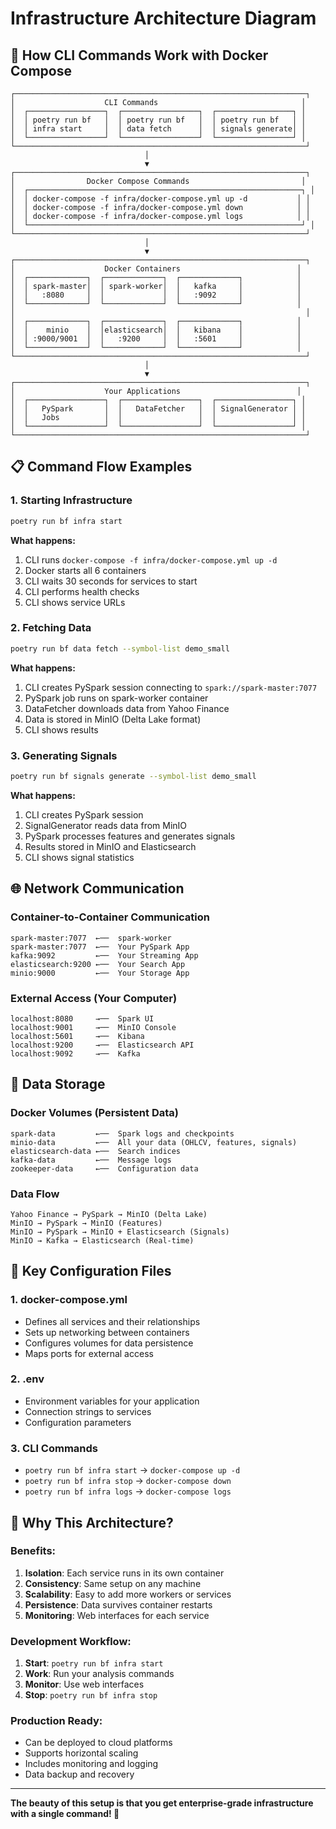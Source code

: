 # Infrastructure Architecture Diagram

## 🔄 How CLI Commands Work with Docker Compose

```
┌─────────────────────────────────────────────────────────────────┐
│                    CLI Commands                                │
│  ┌─────────────────┐  ┌─────────────────┐  ┌─────────────────┐ │
│  │ poetry run bf   │  │ poetry run bf   │  │ poetry run bf   │ │
│  │ infra start     │  │ data fetch      │  │ signals generate│ │
│  └─────────────────┘  └─────────────────┘  └─────────────────┘ │
└─────────────────────────────────────────────────────────────────┘
                              │
                              ▼
┌─────────────────────────────────────────────────────────────────┐
│                Docker Compose Commands                         │
│  ┌─────────────────────────────────────────────────────────────┐ │
│  │ docker-compose -f infra/docker-compose.yml up -d           │ │
│  │ docker-compose -f infra/docker-compose.yml down            │ │
│  │ docker-compose -f infra/docker-compose.yml logs            │ │
│  └─────────────────────────────────────────────────────────────┘ │
└─────────────────────────────────────────────────────────────────┘
                              │
                              ▼
┌─────────────────────────────────────────────────────────────────┐
│                    Docker Containers                          │
│  ┌─────────────┐  ┌─────────────┐  ┌─────────────┐            │
│  │ spark-master│  │ spark-worker│  │   kafka     │            │
│  │   :8080     │  │             │  │   :9092     │            │
│  └─────────────┘  └─────────────┘  └─────────────┘            │
│                                                                 │
│  ┌─────────────┐  ┌─────────────┐  ┌─────────────┐            │
│  │    minio    │  │elasticsearch│  │   kibana    │            │
│  │ :9000/9001  │  │   :9200     │  │   :5601     │            │
│  └─────────────┘  └─────────────┘  └─────────────┘            │
└─────────────────────────────────────────────────────────────────┘
                              │
                              ▼
┌─────────────────────────────────────────────────────────────────┐
│                    Your Applications                          │
│  ┌─────────────────┐  ┌─────────────────┐  ┌─────────────────┐ │
│  │   PySpark       │  │   DataFetcher   │  │ SignalGenerator │ │
│  │   Jobs          │  │                 │  │                 │ │
│  └─────────────────┘  └─────────────────┘  └─────────────────┘ │
└─────────────────────────────────────────────────────────────────┘
```

## 📋 Command Flow Examples

### **1. Starting Infrastructure**
```bash
poetry run bf infra start
```
**What happens:**
1. CLI runs `docker-compose -f infra/docker-compose.yml up -d`
2. Docker starts all 6 containers
3. CLI waits 30 seconds for services to start
4. CLI performs health checks
5. CLI shows service URLs

### **2. Fetching Data**
```bash
poetry run bf data fetch --symbol-list demo_small
```
**What happens:**
1. CLI creates PySpark session connecting to `spark://spark-master:7077`
2. PySpark job runs on spark-worker container
3. DataFetcher downloads data from Yahoo Finance
4. Data is stored in MinIO (Delta Lake format)
5. CLI shows results

### **3. Generating Signals**
```bash
poetry run bf signals generate --symbol-list demo_small
```
**What happens:**
1. CLI creates PySpark session
2. SignalGenerator reads data from MinIO
3. PySpark processes features and generates signals
4. Results stored in MinIO and Elasticsearch
5. CLI shows signal statistics

## 🌐 Network Communication

### **Container-to-Container Communication**
```
spark-master:7077  ←──  spark-worker
spark-master:7077  ←──  Your PySpark App
kafka:9092         ←──  Your Streaming App
elasticsearch:9200 ←──  Your Search App
minio:9000         ←──  Your Storage App
```

### **External Access (Your Computer)**
```
localhost:8080     →──  Spark UI
localhost:9001     →──  MinIO Console
localhost:5601     →──  Kibana
localhost:9200     →──  Elasticsearch API
localhost:9092     →──  Kafka
```

## 💾 Data Storage

### **Docker Volumes (Persistent Data)**
```
spark-data         ←──  Spark logs and checkpoints
minio-data         ←──  All your data (OHLCV, features, signals)
elasticsearch-data ←──  Search indices
kafka-data         ←──  Message logs
zookeeper-data     ←──  Configuration data
```

### **Data Flow**
```
Yahoo Finance → PySpark → MinIO (Delta Lake)
MinIO → PySpark → MinIO (Features)
MinIO → PySpark → MinIO + Elasticsearch (Signals)
MinIO → Kafka → Elasticsearch (Real-time)
```

## 🔧 Key Configuration Files

### **1. docker-compose.yml**
- Defines all services and their relationships
- Sets up networking between containers
- Configures volumes for data persistence
- Maps ports for external access

### **2. .env**
- Environment variables for your application
- Connection strings to services
- Configuration parameters

### **3. CLI Commands**
- `poetry run bf infra start` → `docker-compose up -d`
- `poetry run bf infra stop` → `docker-compose down`
- `poetry run bf infra logs` → `docker-compose logs`

## 🎯 Why This Architecture?

### **Benefits:**
1. **Isolation**: Each service runs in its own container
2. **Consistency**: Same setup on any machine
3. **Scalability**: Easy to add more workers or services
4. **Persistence**: Data survives container restarts
5. **Monitoring**: Web interfaces for each service

### **Development Workflow:**
1. **Start**: `poetry run bf infra start`
2. **Work**: Run your analysis commands
3. **Monitor**: Use web interfaces
4. **Stop**: `poetry run bf infra stop`

### **Production Ready:**
- Can be deployed to cloud platforms
- Supports horizontal scaling
- Includes monitoring and logging
- Data backup and recovery

---

**The beauty of this setup is that you get enterprise-grade infrastructure with a single command! 🚀**

